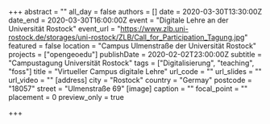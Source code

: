 +++
abstract = ""
all_day = false
authors = []
date = 2020-03-30T13:30:00Z
date_end = 2020-03-30T16:00:00Z
event = "Digitale Lehre an der Universität Rostock"
event_url = "https://www.zlb.uni-rostock.de/storages/uni-rostock/ZLB/Call_for_Participation_Tagung.jpg"
featured = false
location = "Campus Ulmenstraße der Universität Rostock"
projects = ["opengeoedu"]
publishDate = 2020-02-02T23:00:00Z
subtitle = "Campustagung Universität Rostock"
tags = ["Digitalisierung", "teaching", "foss"]
title = "Virtueller Campus digitale Lehre"
url_code = ""
url_slides = ""
url_video = ""
[address]
city = "Rostock"
country = "Germay"
postcode = "18057"
street = "Ulmenstraße 69"
[image]
caption = ""
focal_point = ""
placement = 0
preview_only = true

+++
